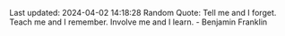 Last updated: 2024-04-02 14:18:28
Random Quote: Tell me and I forget. Teach me and I remember. Involve me and I learn. - Benjamin Franklin